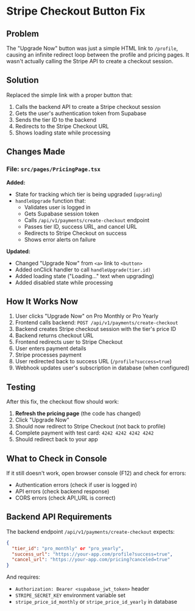 # Stripe Checkout Button Fix

## Problem
The "Upgrade Now" button was just a simple HTML link to `/profile`, causing an infinite redirect loop between the profile and pricing pages. It wasn't actually calling the Stripe API to create a checkout session.

## Solution
Replaced the simple link with a proper button that:
1. Calls the backend API to create a Stripe checkout session
2. Gets the user's authentication token from Supabase
3. Sends the tier ID to the backend
4. Redirects to the Stripe Checkout URL
5. Shows loading state while processing

## Changes Made

### File: `src/pages/PricingPage.tsx`

**Added:**
- State for tracking which tier is being upgraded (`upgrading`)
- `handleUpgrade` function that:
  - Validates user is logged in
  - Gets Supabase session token
  - Calls `/api/v1/payments/create-checkout` endpoint
  - Passes tier ID, success URL, and cancel URL
  - Redirects to Stripe Checkout on success
  - Shows error alerts on failure

**Updated:**
- Changed "Upgrade Now" from `<a>` link to `<button>`
- Added onClick handler to call `handleUpgrade(tier.id)`
- Added loading state ("Loading..." text when upgrading)
- Added disabled state while processing

## How It Works Now

1. User clicks "Upgrade Now" on Pro Monthly or Pro Yearly
2. Frontend calls backend: `POST /api/v1/payments/create-checkout`
3. Backend creates Stripe checkout session with the tier's price ID
4. Backend returns checkout URL
5. Frontend redirects user to Stripe Checkout
6. User enters payment details
7. Stripe processes payment
8. User redirected back to success URL (`/profile?success=true`)
9. Webhook updates user's subscription in database (when configured)

## Testing

After this fix, the checkout flow should work:

1. **Refresh the pricing page** (the code has changed)
2. Click "Upgrade Now"
3. Should now redirect to Stripe Checkout (not back to profile)
4. Complete payment with test card: `4242 4242 4242 4242`
5. Should redirect back to your app

## What to Check in Console

If it still doesn't work, open browser console (F12) and check for errors:
- Authentication errors (check if user is logged in)
- API errors (check backend response)
- CORS errors (check API_URL is correct)

## Backend API Requirements

The backend endpoint `/api/v1/payments/create-checkout` expects:
```json
{
  "tier_id": "pro_monthly" or "pro_yearly",
  "success_url": "https://your-app.com/profile?success=true",
  "cancel_url": "https://your-app.com/pricing?canceled=true"
}
```

And requires:
- `Authorization: Bearer <supabase_jwt_token>` header
- `STRIPE_SECRET_KEY` environment variable set
- `stripe_price_id_monthly` or `stripe_price_id_yearly` in database
